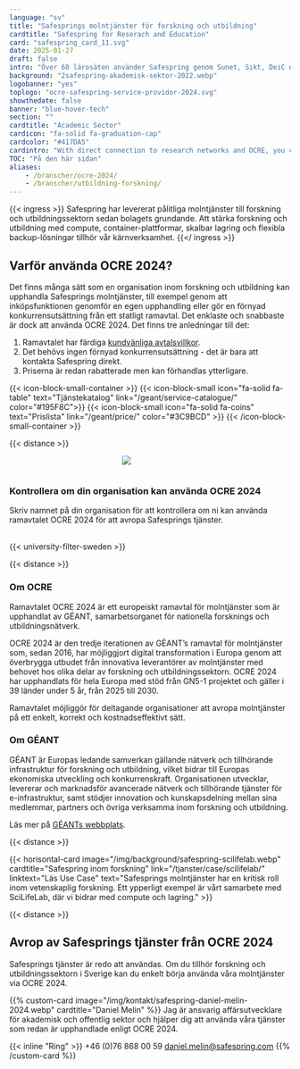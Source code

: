 ```yaml
---
language: "sv"
title: "Safesprings molntjänster för forskning och utbildning"
cardtitle: "Safespring for Reserach and Education"
card: "safespring_card_11.svg"
date: 2025-01-27
draft: false
intro: "Över 60 lärosäten använder Safespring genom Sunet, Sikt, DeiC eller direkt via ramavtalet GÉANT OCRE."
background: "2safespring-akademisk-sektor-2022.webp"
logobanner: "yes"
toplogo: "ocre-safespring-service-providor-2024.svg"
showthedate: false
banner: "blue-hover-tech"
section: ""
cardtitle: "Academic Sector"
cardicon: "fa-solid fa-graduation-cap"
cardcolor: "#417DA5"
cardintro: "With direct connection to research networks and OCRE, you can get started quickly."
TOC: "På den här sidan"
aliases:
    - /branscher/ocre-2024/
    - /branscher/utbildning-forskning/
---
```



{{< ingress >}}
Safespring har levererat pålitliga molntjänster till forskning och utbildningssektorn sedan bolagets grundande. Att stärka forskning och utbildning med compute, container-plattformar, skalbar lagring och flexibla backup-lösningar tillhör vår kärnverksamhet.
{{</ ingress >}}


## Varför använda OCRE 2024?

Det finns många sätt som en organisation inom forskning och utbildning kan upphandla Safesprings molntjänster, till exempel genom att inköpsfunktionen genomför en egen upphandling eller gör en förnyad konkurrensutsättning från ett statligt ramavtal. Det enklaste och snabbaste är dock att använda OCRE 2024. Det finns tre anledningar till det:

1. Ramavtalet har färdiga [kundvänliga avtalsvillkor](https://about.geant.org/wp-content/uploads/2025/01/Volume3-GEANT-Terms-and-Conditions-for-IT-Contracts-2025final-1.pdf).
2. Det behövs ingen förnyad konkurrensutsättning - det är bara att kontakta Safespring direkt.
3. Priserna är redan rabatterade men kan förhandlas ytterligare.

{{< icon-block-small-container >}}
    {{< icon-block-small icon="fa-solid fa-table" text="Tjänstekatalog" link="/geant/service-catalogue/" color="#195F8C">}}
    {{< icon-block-small icon="fa-solid fa-coins" text="Prislista" link="/geant/price/" color="#3C9BCD" >}}
{{< /icon-block-small-container >}}

{{< distance >}}

<div class="safespring-horisontal-card-container bg-white shadow-1 safespring-horisontal-card-row">
    <div class="safespring-horisontal-card-col safespring-horisontal-card-image" style="background-image: url(/img/card/ocre-background-blue.svg); display: flex;justify-content: center; align-items: center;" alt="">
        <img src="/img/card/ocre-logo-white.svg" style="max-width: 80%; min-width: 20%; min-height: 30px;">
    </div>
<div class="safespring-horisontal-card-col safespring-horisontal-card-content">
    <h3>Kontrollera om din organisation kan använda OCRE 2024</h3>
    <p>Skriv namnet på din organisation för att kontrollera om ni kan använda ramavtalet OCRE 2024 för att avropa Safesprings tjänster.</p>
    <br>
    {{< university-filter-sweden >}}
    <br>
</div>
</div>


{{< distance >}}

### Om OCRE
Ramavtalet OCRE 2024 är ett europeiskt ramavtal för molntjänster som är upphandlat av GÉANT, samarbetsorganet för nationella forsknings och utbildningsnätverk.

OCRE 2024 är den tredje iterationen av GÉANT’s ramavtal för molntjänster som, sedan 2016, har möjliggjort digital transformation i Europa genom att överbrygga utbudet från innovativa leverantörer av molntjänster med behovet hos olika delar av forskning och utbildningssektorn. OCRE 2024 har upphandlats för hela Europa med stöd från GN5-1 projektet och gäller i 39 länder under 5 år, från 2025 till 2030.

Ramavtalet möjliggör för deltagande organisationer att avropa molntjänster på ett enkelt, korrekt och kostnadseffektivt sätt.

### Om GÉANT

GÉANT är Europas ledande samverkan gällande nätverk och tillhörande infrastruktur för forskning och utbildning, vilket bidrar till Europas ekonomiska utveckling och konkurrenskraft. Organisationen utvecklar, levererar och marknadsför avancerade nätverk och tillhörande tjänster för e-infrastruktur, samt stödjer innovation och kunskapsdelning mellan sina medlemmar, partners och övriga verksamma inom forskning och utbildning.

Läs mer på [GÉANTs webbplats](https://geant.org/).

{{< distance >}}

{{< horisontal-card image="/img/background/safespring-scilifelab.webp" cardtitle="Safespring inom forskning" link="/tjanster/case/scilifelab/" linktext="Läs Use Case" text="Safesprings molntjänster har en kritisk roll inom vetenskaplig forskning. Ett ypperligt exempel är vårt samarbete med SciLifeLab, där vi bidrar med compute och lagring." >}}

{{< distance >}}

## Avrop av Safesprings tjänster från OCRE 2024

Safesprings tjänster är redo att användas. Om du tillhör forskning och utbildningssektorn i Sverige kan du enkelt börja använda våra molntjänster via OCRE 2024.

{{% custom-card image="/img/kontakt/safespring-daniel-melin-2024.webp" cardtitle="Daniel Melin" %}}
Jag är ansvarig affärsutvecklare för akademisk och offentlig sektor och hjälper dig att använda våra tjänster som redan är upphandlade enligt OCRE 2024.

{{< inline "Ring" >}} +46 (0)76 868 00 59 
[daniel.melin@safespring.com](mailto:daniel.melin@safespring.com)
{{% /custom-card %}}

